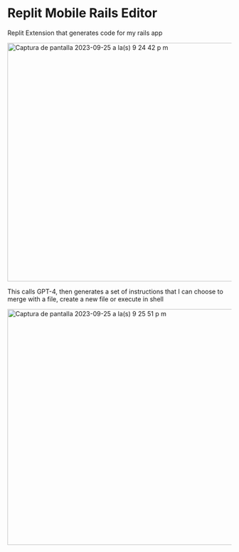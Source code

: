 # Replit Mobile Rails Editor

Replit Extension that generates code for my rails app

<img width="536" alt="Captura de pantalla 2023-09-25 a la(s) 9 24 42 p m" src="https://github.com/e3matheus/replit-copilot-extension/assets/83767/a22eeecb-90f3-4e2f-9cbf-c0c9727f4175">

This calls GPT-4, then generates a set of instructions that I can choose to merge with a file, create a new file or execute in shell

<img width="530" alt="Captura de pantalla 2023-09-25 a la(s) 9 25 51 p m" src="https://github.com/e3matheus/replit-copilot-extension/assets/83767/13f25a8a-0851-4797-8e16-61419b952083">
